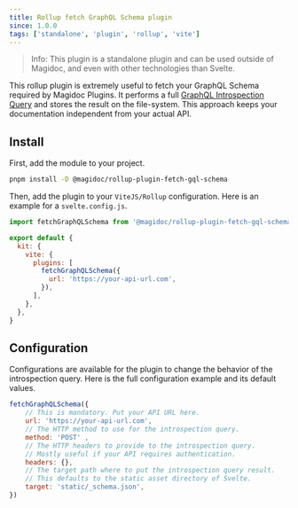 ```yaml
---
title: Rollup fetch GraphQL Schema plugin
since: 1.0.0
tags: ['standalone', 'plugin', 'rollup', 'vite']
---
```


> Info: This plugin is a standalone plugin and can be used outside of Magidoc, and even with other technologies than Svelte.

This rollup plugin is extremely useful to fetch your GraphQL Schema required by Magidoc Plugins. It performs a full [GraphQL Introspection Query](https://graphql.org/learn/introspection/) and stores the result on the file-system. This approach keeps your documentation independent from your actual API.

## Install

First, add the module to your project.

```bash
pnpm install -D @magidoc/rollup-plugin-fetch-gql-schema
```

Then, add the plugin to your `ViteJS/Rollup` configuration. Here is an example for a `svelte.config.js`.

```javascript
import fetchGraphQLSchema from '@magidoc/rollup-plugin-fetch-gql-schema'

export default {
  kit: {
    vite: {
      plugins: [
        fetchGraphQLSchema({
          url: 'https://your-api-url.com',
        }),
      ],
    },
  },
}
```

## Configuration

Configurations are available for the plugin to change the behavior of the introspection query. Here is the full configuration example and its default values.

```javascript
fetchGraphQLSchema({
    // This is mandatory. Put your API URL here.
    url: 'https://your-api-url.com',
    // The HTTP method to use for the introspection query.
    method: 'POST' ,
    // The HTTP headers to provide to the introspection query.
    // Mostly useful if your API requires authentication.
    headers: {},
    // The target path where to put the introspection query result.
    // This defaults to the static asset directory of Svelte.
    target: 'static/_schema.json',
})
```
